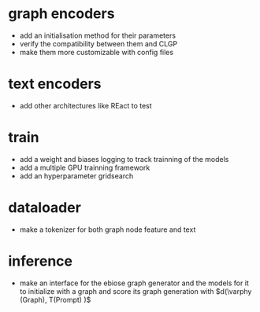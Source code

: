 # graph encoders
- add an initialisation method for their parameters
- verify the compatibility between them and CLGP
- make them more customizable with config files

# text encoders
- add other architectures like REact to test

# train
- add a weight and biases logging to track trainning of the models
- add a multiple GPU trainning framework
- add an hyperparameter gridsearch

# dataloader
- make a tokenizer for both graph node feature and text

# inference
- make an interface for the ebiose graph generator and the models for it to initialize with a graph and score its graph generation with 
$d(\varphy (Graph), T(Prompt) )$